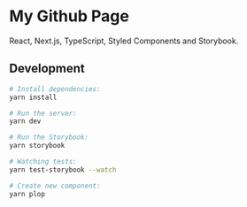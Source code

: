 # My Github Page

React, Next.js, TypeScript, Styled Components and Storybook.

## Development

```bash
# Install dependencies:
yarn install

# Run the server:
yarn dev

# Run the Storybook:
yarn storybook

# Watching tests:
yarn test-storybook --watch

# Create new component:
yarn plop
```
